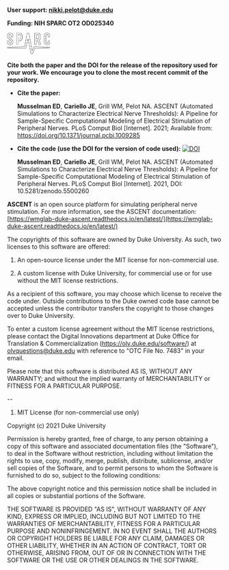 **User support: nikki.pelot@duke.edu**

**Funding: NIH SPARC OT2 OD025340**

[<img src="./config/system/images/sparc-logo-white_bwoutline.svg" alt="drawing" width="100"/>](https://reporter.nih.gov/project-details/9525478#description)

**Cite both the paper and the DOI for the release of the repository used for your work. We encourage you to clone the most recent commit of the repository.**

* **Cite the paper:**

    **Musselman ED**, **Cariello JE**, Grill WM, Pelot NA. ASCENT (Automated Simulations to Characterize Electrical Nerve Thresholds): A Pipeline for Sample-Specific Computational Modeling of Electrical Stimulation of Peripheral Nerves. PLoS Comput Biol [Internet]. 2021; Available from: https://doi.org/10.1371/journal.pcbi.1009285

* **Cite the code (use the DOI for the version of code used):**  [![DOI](https://zenodo.org/badge/379064819.svg)](https://zenodo.org/badge/latestdoi/379064819)

    **Musselman ED**, **Cariello JE**, Grill WM, Pelot NA. ASCENT (Automated Simulations to Characterize Electrical Nerve Thresholds): A Pipeline for Sample-Specific Computational Modeling of Electrical Stimulation of Peripheral Nerves. PLoS Comput Biol [Internet]. 2021, DOI: 10.5281/zenodo.5500260

**ASCENT** is an open source platform for simulating peripheral nerve stimulation. For more information, see the ASCENT documentation: [https://wmglab-duke-ascent.readthedocs.io/en/latest/](https://wmglab-duke-ascent.readthedocs.io/en/latest/)

The copyrights of this software are owned by Duke University. As such, two licenses to this software are offered:

1. An open-source license under the MIT license for non-commercial use.

2. A custom license with Duke University, for commercial use or for use without the MIT license restrictions.

As a recipient of this software, you may choose which license to receive the code under. Outside contributions to the Duke owned code base cannot be accepted unless the contributor transfers the copyright to those changes over to Duke University.

To enter a custom license agreement without the MIT license restrictions, please contact the Digital Innovations department at Duke Office for Translation & Commercialization (https://olv.duke.edu/software/) at olvquestions@duke.edu with reference to "OTC File No. 7483" in your email.



Please note that this software is distributed AS IS, WITHOUT ANY WARRANTY; and without the implied warranty of MERCHANTABILITY or FITNESS FOR A PARTICULAR PURPOSE.

--

1. MIT License (for non-commercial use only)

Copyright (c) 2021 Duke University

Permission is hereby granted, free of charge, to any person obtaining a copy
of this software and associated documentation files (the "Software"), to deal
in the Software without restriction, including without limitation the rights
to use, copy, modify, merge, publish, distribute, sublicense, and/or sell
copies of the Software, and to permit persons to whom the Software is
furnished to do so, subject to the following conditions:

The above copyright notice and this permission notice shall be included in all
copies or substantial portions of the Software.

THE SOFTWARE IS PROVIDED "AS IS", WITHOUT WARRANTY OF ANY KIND, EXPRESS OR
IMPLIED, INCLUDING BUT NOT LIMITED TO THE WARRANTIES OF MERCHANTABILITY,
FITNESS FOR A PARTICULAR PURPOSE AND NONINFRINGEMENT. IN NO EVENT SHALL THE
AUTHORS OR COPYRIGHT HOLDERS BE LIABLE FOR ANY CLAIM, DAMAGES OR OTHER
LIABILITY, WHETHER IN AN ACTION OF CONTRACT, TORT OR OTHERWISE, ARISING FROM,
OUT OF OR IN CONNECTION WITH THE SOFTWARE OR THE USE OR OTHER DEALINGS IN THE
SOFTWARE.

